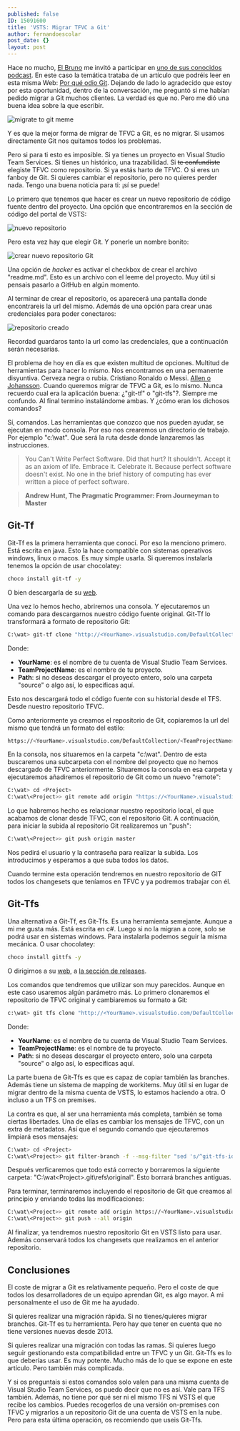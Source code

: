 ```yaml
---
published: false
ID: 15091600
title: 'VSTS: Migrar TFVC a Git'
author: fernandoescolar
post_date: {}
layout: post
---
```

Hace no mucho, [El Bruno](https://twitter.com/elbruno "El Bruno") me invitó a participar en [uno de sus conocidos podcast](https://elbruno.com/2016/08/30/podcast-por-que-odio-git/ "Podcast: Por qué odio Git"). En este caso la temática trataba de un artículo que podréis leer en esta misma Web: [Por qué odio Git](http://fernandoescolar.github.io/2016/02/16/por-que-odio-git/ "Artículo: por qué odio Git"). Dejando de lado lo agradecido que estoy por esta oportunidad, dentro de la conversación, me preguntó si me habían pedido migrar a Git muchos clientes. La verdad es que no. Pero me dió una buena idea sobre la que escribir.<!--break-->

![migrate to git meme]({{site.baseurl}}/public/uploads/2016/09/meme-migrate.jpg)

Y es que la mejor forma de migrar de TFVC a Git, es no migrar. Si usamos directamente Git nos quitamos todos los problemas. 

Pero si para ti esto es imposible. Si ya tienes un proyecto en Visual Studio Team Services. Si tienes un histórico, una trazabilidad. Si ~~te confundiste~~ elegiste TFVC como repositorio. Si ya estás harto de TFVC. O si eres un fanboy de Git. Si quieres cambiar el repositorio, pero no quieres perder nada. Tengo una buena noticia para ti: ¡sí se puede!

Lo primero que tenemos que hacer es crear un nuevo repositorio de código fuente dentro del proyecto. Una opción que encontraremos en la sección de código del portal de VSTS:

![nuevo repositorio]({{site.baseurl}}/public/uploads/2016/09/migrate-git-1.png)

Pero esta vez hay que elegir Git. Y ponerle un nombre bonito:

![crear nuevo repositorio Git]({{site.baseurl}}/public/uploads/2016/09/migrate-git-2.png)

Una opción de _hacker_ es activar el checkbox de crear el archivo "readme.md". Esto es un archivo con el leeme del proyecto. Muy útil si pensais pasarlo a GitHub en algún momento.

Al terminar de crear el repositorio, os aparecerá una pantalla donde encontrareis la url del mismo. Además de una opción para crear unas credenciales para poder conectaros:

![repositorio creado]({{site.baseurl}}/public/uploads/2016/09/migrate-git-3.png)

Recordad guardaros tanto la url como las credenciales, que a continuación serán necesarias.

El problema de hoy en día es que existen multitud de opciones. Multitud de herramientas para hacer lo mismo. Nos encontramos en una permanente disyuntiva. Cerveza negra o rubia. Cristiano Ronaldo o Messi. [Allen o Johansson](http://www.fangazing.com/berto/algo_para_pensar_01__la_disyuntiva_allen__johansson/43&style=flat "Disyuntiva Allen-Johansson"). Cuando queremos migrar de TFVC a Git, es lo mismo. Nunca recuerdo cual era la aplicación buena: ¿"git-tf" o "git-tfs"?. Siempre me confundo. Al final termino instalándome ambas. Y ¿cómo eran los dichosos comandos?

Sí, comandos. Las herramientas que conozco que nos pueden ayudar, se ejecutan en modo consola. Por eso nos crearemos un directorio de trabajo. Por ejemplo "c:\wat". Que será la ruta desde donde lanzaremos las instrucciones.

> You Can't Write Perfect Software. Did that hurt? It shouldn't. Accept it as an axiom of life. Embrace it. Celebrate it. Because perfect software doesn't exist. No one in the brief history of computing has ever written a piece of perfect software.

> **Andrew Hunt, The Pragmatic Programmer: From Journeyman to Master**

## Git-Tf
Git-Tf es la primera herramienta que conocí. Por eso la menciono primero. Está escrita en java. Esto la hace compatible con sistemas operativos windows, linux o macos. Es muy simple usarla. Si queremos instalarla tenemos la opción de usar chocolatey:

```bash
choco install git-tf -y
```

O bien descargarla de su [web](https://gittf.codeplex.com/ "Git-Tf").
 
Una vez lo hemos hecho, abriremos una consola. Y ejecutaremos un comando para descargarnos nuestro código fuente original. Git-Tf lo transformará a formato de repositorio Git:
 
```bash
C:\wat> git-tf clone "http://<YourName>.visualstudio.com/DefaultCollection/" "$/<TeamProjectName>/<Path>" –deep
```

Donde:
- **YourName**: es el nombre de tu cuenta de Visual Studio Team Services.
- **TeamProjectName**: es el nombre de tu proyecto.
- **Path**: si no deseas descargar el proyecto entero, solo una carpeta "source" o algo así, lo especificas aquí.

Esto nos descargará todo el código fuente con su historial desde el TFS. Desde nuestro repositorio TFVC.
 
Como anteriormente ya creamos el repositorio de Git, copiaremos la url del mismo que tendrá un formato del estilo:

```bash
https://<YourName>.visualstudio.com/DefaultCollection/<TeamProjectName>/_git/<GitName>
```

En la consola, nos situaremos en la carpeta "c:\wat". Dentro de esta buscaremos una subcarpeta con el nombre del proyecto que no hemos descargado de TFVC anteriormente. Situaremos la consola en esa carpeta y ejecutaremos añadiremos el repositorio de Git como un nuevo "remote":

```bash
C:\wat> cd <Project>
C:\wat\<Project>> git remote add origin "https://<YourName>.visualstudio.com/DefaultCollection/<TeamProjectName>/_git/<GitName>"
```
 
Lo que habremos hecho es relacionar nuestro repositorio local, el que acabamos de clonar desde TFVC, con el repositorio Git. A continuación, para iniciar la subida al repositorio Git realizaremos un "push":

```bash
C:\wat\<Project>> git push origin master
```

Nos pedirá el usuario y la contraseña para realizar la subida. Los introducimos y esperamos a que suba todos los datos.
 
Cuando termine esta operación tendremos en nuestro repositorio de GIT todos los changesets que teníamos en TFVC y ya podremos trabajar con él.

## Git-Tfs
Una alternativa a Git-Tf, es Git-Tfs. Es una herramienta semejante. Aunque a mi me gusta más. Está escrita en c#. Luego si no la migran a core, solo se podrá usar en sistemas windows. Para instalarla podemos seguir la misma mecánica. O usar chocolatey:

```bash
choco install gittfs -y
```

O dirigirnos a su [web](https://github.com/git-tfs/git-tfs "Git-Tfs"), a [la sección de releases](https://github.com/git-tfs/git-tfs/releases "Git-Tfs Releases").

Los comandos que tendremos que utilizar son muy parecidos. Aunque en este caso usaremos algún parámetro más. Lo primero clonaremos el repositorio de TFVC original y cambiaremos su formato a Git:

```bash
c:\wat> git tfs clone "http://<YourName>.visualstudio.com/DefaultCollection/" "$/<TeamProjectName>/<Path>" . --branches=all --export --export-work-item-mapping="c:\wat\mapping\file.txt"
```
Donde:
- **YourName**: es el nombre de tu cuenta de Visual Studio Team Services.
- **TeamProjectName**: es el nombre de tu proyecto.
- **Path**: si no deseas descargar el proyecto entero, solo una carpeta "source" o algo así, lo especificas aquí.

La parte buena de Git-Tfs es que es capaz de copiar también las branches. Además tiene un sistema de mapping de workitems. Muy útil si en lugar de migrar dentro de la misma cuenta de VSTS, lo estamos haciendo a otra. O incluso a un TFS on premises.

La contra es que, al ser una herramienta más completa, también se toma ciertas libertades. Una de ellas es cambiar los mensajes de TFVC, con un extra de metadatos. Así que el segundo comando que ejecutaremos limpiará esos mensajes:

```bash
C:\wat> cd <Project>
C:\wat\<Project>> git filter-branch -f --msg-filter "sed 's/^git-tfs-id:.*$//g'" -- --all
```

Después verficaremos que todo está correcto y borraremos la siguiente carpeta: "C:\wat\<Project>\.git\refs\original". Esto borrará branches antiguas.

Para terminar, terminaremos incluyendo el repositorio de Git que creamos al principio y enviando todas las modificaciones:

```bash
C:\wat\<Project>> git remote add origin https://<YourName>.visualstudio.com/DefaultCollection/<TeamProjectName>/_git/<GitName>
C:\wat\<Project>> git push --all origin
```

Al finalizar, ya tendremos nuestro repositorio Git en VSTS listo para usar. Además conservará todos los changesets que realizamos en el anterior repositorio.

## Conclusiones
El coste de migrar a Git es relativamente pequeño. Pero el coste de que todos los desarrolladores de un equipo aprendan Git, es algo mayor. A mi personalmente el uso de Git me ha ayudado.

Si quieres realizar una migración rápida. Si no tienes/quieres migrar branches. Git-Tf es tu herramienta. Pero hay que tener en cuenta que no tiene versiones nuevas desde 2013.

Si quieres realizar una migración con todas las ramas. Si quieres luego seguir gestionando esta compatibilidad entre un TFVC y un Git. Git-Tfs es lo que deberías usar. Es muy potente. Mucho más de lo que se expone en este artículo. Pero también más complicada.

Y si os preguntais si estos comandos solo valen para una misma cuenta de Visual Studio Team Services, os puedo decir que no es así. Vale para TFS también. Además, no tiene por qué ser ni el mismo TFS ni VSTS el que recibe los cambios. Puedes recogerlos de una versión on-premises con TFVC y migrarlos a un repositorio Git de una cuenta de VSTS en la nube. Pero para esta última operación, os recomiendo que useis Git-Tfs.
